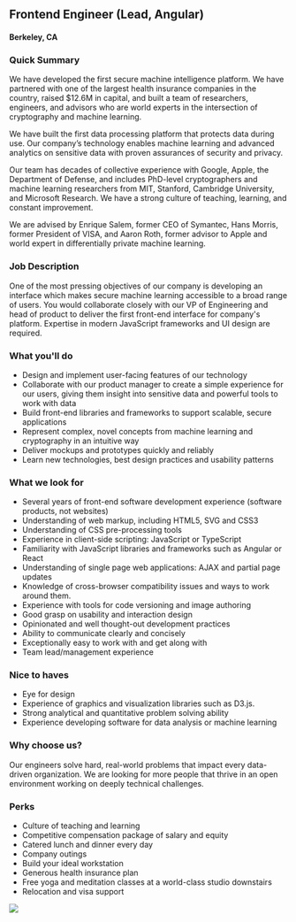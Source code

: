 ## Frontend Engineer (Lead, Angular)
#### Berkeley, CA

### Quick Summary
We have developed the first secure machine intelligence platform. We have partnered with one of the largest health insurance companies in the country, raised $12.6M in capital, and built a team of researchers, engineers, and advisors who are world experts in the intersection of cryptography and machine learning.

We have built the first data processing platform that protects data during use. Our company’s technology enables machine learning and advanced analytics on sensitive data with proven assurances of security and privacy.

Our team has decades of collective experience with Google, Apple, the Department of Defense, and includes PhD-level cryptographers and machine learning researchers from MIT, Stanford, Cambridge University, and Microsoft Research. We have a strong culture of teaching, learning, and constant improvement.

We are advised by Enrique Salem, former CEO of Symantec, Hans Morris, former President of VISA, and Aaron Roth, former advisor to Apple and world expert in differentially private machine learning.

### Job Description
One of the most pressing objectives of our company is developing an interface which makes secure machine learning accessible to a broad range of users. You would collaborate closely with our VP of Engineering and head of product to deliver the first front-end interface for company's platform. Expertise in modern JavaScript frameworks and UI design are required.

### What you'll do
+	Design and implement user-facing features of our technology
+	Collaborate with our product manager to create a simple experience for our users, giving them insight into sensitive data and powerful tools to work with data
+	Build front-end libraries and frameworks to support scalable, secure applications
+	Represent complex, novel concepts from machine learning and cryptography in an intuitive way
+	Deliver mockups and prototypes quickly and reliably
+	Learn new technologies, best design practices and usability patterns

### What we look for
+	Several years of front-end software development experience (software products, not websites)
+	Understanding of web markup, including HTML5, SVG and CSS3
+	Understanding of CSS pre-processing tools
+	Experience in client-side scripting: JavaScript or TypeScript
+	Familiarity with JavaScript libraries and frameworks such as Angular or React
+	Understanding of single page web applications: AJAX and partial page updates
+	Knowledge of cross-browser compatibility issues and ways to work around them.
+	Experience with tools for code versioning and image authoring
+	Good grasp on usability and interaction design
+	Opinionated and well thought-out development practices
+	Ability to communicate clearly and concisely
+	Exceptionally easy to work with and get along with
+	Team lead/management experience

### Nice to haves
+	Eye for design
+	Experience of graphics and visualization libraries such as D3.js.
+	Strong analytical and quantitative problem solving ability
+	Experience developing software for data analysis or machine learning

### Why choose us?
Our engineers solve hard, real-world problems that impact every data-driven organization.
We are looking for more people that thrive in an open environment working on deeply technical challenges.

### Perks
+	Culture of teaching and learning
+	Competitive compensation package of salary and equity
+	Catered lunch and dinner every day
+	Company outings
+	Build your ideal workstation
+	Generous health insurance plan
+	Free yoga and meditation classes at a world-class studio downstairs
+	Relocation and visa support


[<img src='https://dabuttonfactory.com/button.png?t=Apply&f=Calibri-Bold&ts=24&tc=fff&tshs=1&tshc=000&hp=20&vp=8&c=5&bgt=gradient&bgc=3d85c6&ebgc=073763'>](https://letsrockit.co/users/auth/github?job_id=tgvhcfllyxi-frontend-engineer-lead-angular)
